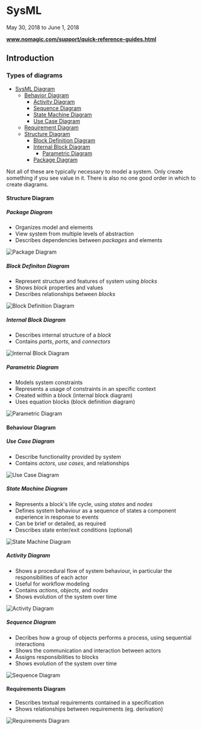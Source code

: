 # SysML

May 30, 2018 to June 1, 2018

**www.nomagic.com/support/quick-reference-guides.html**

## Introduction

### Types of diagrams

- [SysML Diagram](#smldiag)
  - [Behavior Diagram](#bhdiag)
    - [Activity Diagram](#atdiag)
    - [Sequence Diagram](#sqdiag)
    - [State Machine Diagram](#smdiag)
    - [Use Case Diagram](#ucdiag)
  - [Requirement Diagram](#rqdiag)
  - [Structure Diagram](#stdiag)
    - [Block Definition Diagram](#bddiag)
    - [Internal Block Diagram](#ibdiag)
      - [Parametric Diagram](#pmdiag)
    - [Package Diagram](#pdiag)

Not all of these are typically necessary to model a system. Only create something if you see value in it. There is also no one good order in which to create diagrams.

#### Structure Diagram <a name="stdiag"></a>

##### Package Diagram <a name="pdiag"></a>

- Organizes model and elements
- View system from multiple levels of abstraction
- Describes dependencies between *packages* and elements

![Package Diagram](https://github.com/kathrynhamilton/textbooks/SystemsEnginering/images/pdiag.png "Quick Reference Guide: Package Diagram")

##### Block Definiton Diagram <a name="bddiag"></a>

- Represent structure and features of system using *blocks*
- Shows *block* properties and values
- Describes relationships between *blocks*

![Block Definition Diagram](https://github.com/kathrynhamilton/textbooks/SystemsEnginering/images/bddiag.png "Quick Reference Guide: Block Definition Diagram")

##### Internal Block Diagram <a name="ibdiag"></a>

- Describes internal structure of a *block*
- Contains *parts*, *ports*, and *connectors*

![Internal Block Diagram](https://github.com/kathrynhamilton/textbooks/SystemsEnginering/images/ibdiag.png "Quick Reference Guide: Internal Block Diagram")

##### Parametric Diagram <a name="pmdiag"></a>

- Models system constraints
- Represents a usage of constraints in an specific context
- Created within a block (internal block diagram)
- Uses equation blocks (block definition diagram)

![Parametric Diagram](https://github.com/kathrynhamilton/textbooks/SystemsEnginering/images/pmdiag.png "Quick Reference Guide: Parametric Diagram")

#### Behaviour Diagram <a name="bhdiag"></a>

##### Use Case Diagram <a name="ucdiag"></a>

- Describe functionality provided by system
- Contains *actors*, *use cases*, and relationships

![Use Case Diagram](https://github.com/kathrynhamilton/textbooks/SystemsEnginering/images/ucdiag.png "Quick Reference Guide: Use Case Diagram")

##### State Machine Diagram <a name="smdiag"></a>

- Represents a block's life cycle, using *states* and *nodes*
- Defines system behaviour as a sequence of states a component experience in response to events
- Can be brief or detailed, as required
- Describes state enter/exit conditions (optional)

![State Machine Diagram](https://github.com/kathrynhamilton/textbooks/SystemsEnginering/images/smdiag.png "Quick Reference Guide: State Machine Diagram")

##### Activity Diagram <a name="atdiag"></a>

- Shows a procedural flow of system behaviour, in particular the responsibilities of each actor
- Useful for workflow modeling
- Contains *actions*, *objects*, and *nodes*
- Shows evolution of the system over time

![Activity Diagram](https://github.com/kathrynhamilton/textbooks/SystemsEnginering/images/atdiag.png "Quick Reference Guide: Activity Diagram")

##### Sequence Diagram <a name="sqdiag"></a>

- Decribes how a group of objects performs a process, using sequential interactions
- Shows the communication and interaction between actors
- Assigns responsibilities to blocks
- Shows evolution of the system over time

![Sequence Diagram](https://github.com/kathrynhamilton/textbooks/SystemsEnginering/images/sqdiag.png "Quick Reference Guide: Sequence Diagram")

#### Requirements Diagram <a name="rqdiag"></a>

- Describes textual requirements contained in a specification
- Shows relationships between requirements (eg. derivation)

![Requirements Diagram](https://github.com/kathrynhamilton/textbooks/SystemsEnginering/images/rqdiag.png "Quick Reference Guide: Requirements Diagram")

